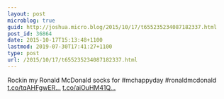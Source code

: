 ```yaml
---
layout: post
microblog: true
guid: http://joshua.micro.blog/2015/10/17/t655235234087182337.html
post_id: 36864
date: 2015-10-17T15:13:48+1100
lastmod: 2019-07-30T17:41:27+1100
type: post
url: /2015/10/17/t655235234087182337.html
---
```

Rockin my Ronald McDonald socks for #mchappyday #ronaldmcdonald [t.co/tqAHFgwER...](http://t.co/tqAHFgwER2) [t.co/aiOuHM41Q...](http://t.co/aiOuHM41Qc)
